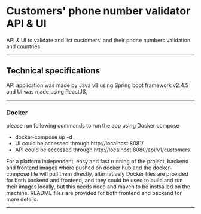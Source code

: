 # Customers' phone number validator API & UI

API & UI to validate and list customers' and their phone numbers validation and countries.
  
---

## Technical specifications

API application was made by Java v8 using Spring boot framework v2.4.5 and UI was made using ReactJS,


---

### Docker 
 
please run following commands to run the app using Docker compose

* docker-compose up -d
* UI could be accessed through http://localhost:8081/ 
* API could be accessed through http://localhost:8080/api/v1/customers

For a platform independent, easy and fast running of the project, backend and frontend images where pushed on docker hub and the docker-compose file will pull them directly, 
alternatively Docker files are provided for both backend and frontend, and they could be used to build and run their images locally, but this needs node and maven to be instsalled on the machine.
README files are provided for both frontend and backend for more details.

---

